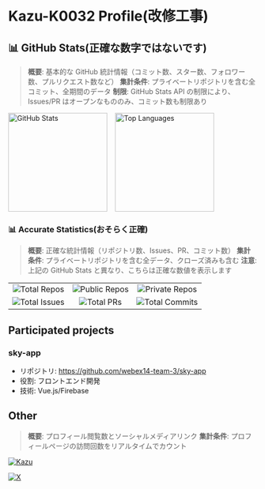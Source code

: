 # Kazu-K0032 Profile(改修工事)

## 📊 GitHub Stats(正確な数字ではないです)

> **概要**: 基本的な GitHub 統計情報（コミット数、スター数、フォロワー数、プルリクエスト数など）
> **集計条件**: プライベートリポジトリを含む全コミット、全期間のデータ
> **制限**: GitHub Stats API の制限により、Issues/PR はオープンなもののみ、コミット数も制限あり

<div style="display: flex; column-gap: 16px;">
  <img alt="GitHub Stats" height="200" src="https://github-readme-stats.vercel.app/api?username=Kazu-K0032&show_icons=true&count_private=true&theme=tokyonight&hide_border=true&include_all_commits=true&show_issues=true&show_prs=true" />
  <img alt="Top Languages" height="200" src="https://github-readme-stats.vercel.app/api/top-langs/?username=Kazu-K0032&layout=compact&theme=tokyonight&hide_border=true&count_private=true" />
</div>

### 📊 Accurate Statistics(おそらく正確)

> **概要**: 正確な統計情報（リポジトリ数、Issues、PR、コミット数）
> **集計条件**: プライベートリポジトリを含む全データ、クローズ済みも含む
> **注意**: 上記の GitHub Stats と異なり、こちらは正確な数値を表示します

<table>
<tr>
<td align="center">
  <img src="https://img.shields.io/endpoint?url=https%3A%2F%2Fraw.githubusercontent.com%2FKazu-K0032%2FKazu-K0032%2Fmain%2Fbadge%2Ftotal-repos.json" alt="Total Repos" />
</td>
<td align="center">
  <img src="https://img.shields.io/endpoint?url=https%3A%2F%2Fraw.githubusercontent.com%2FKazu-K0032%2FKazu-K0032%2Fmain%2Fbadge%2Fpublic-repos.json" alt="Public Repos" />
</td>
<td align="center">
  <img src="https://img.shields.io/endpoint?url=https%3A%2F%2Fraw.githubusercontent.com%2FKazu-K0032%2FKazu-K0032%2Fmain%2Fbadge%2Fprivate-repos.json" alt="Private Repos" />
</td>
</tr>
<tr>
<td align="center">
  <img src="https://img.shields.io/endpoint?url=https://raw.githubusercontent.com/Kazu-K0032/Kazu-K0032/main/badge/total-issues.json" alt="Total Issues" />
</td>
<td align="center">
  <img src="https://img.shields.io/endpoint?url=https://raw.githubusercontent.com/Kazu-K0032/Kazu-K0032/main/badge/total-prs.json" alt="Total PRs" />
</td>
<td align="center">
  <img src="https://img.shields.io/badge/Total%20Commits-2547-orange?style=flat-square" alt="Total Commits" />
</td>
</tr>
</table>

## Participated projects

### sky-app

- リポジトリ: https://github.com/webex14-team-3/sky-app
- 役割: フロントエンド開発
- 技術: Vue.js/Firebase

## Other

> **概要**: プロフィール閲覧数とソーシャルメディアリンク
> **集計条件**: プロフィールページの訪問回数をリアルタイムでカウント

<p align="left">
  <a href="https://github.com/Kazu-K0032/Kazu">
    <img src="https://komarev.com/ghpvc/?username=Kazu" alt="Kazu" />
  </a>
</p>

<p align="left">
  <a href="https://twitter.com/Cookie_Kazu24">
    <img src="https://img.shields.io/badge/X-000000?style=for-the-badge&logo=x&logoColor=white" alt="X" />
  </a>
</p>
